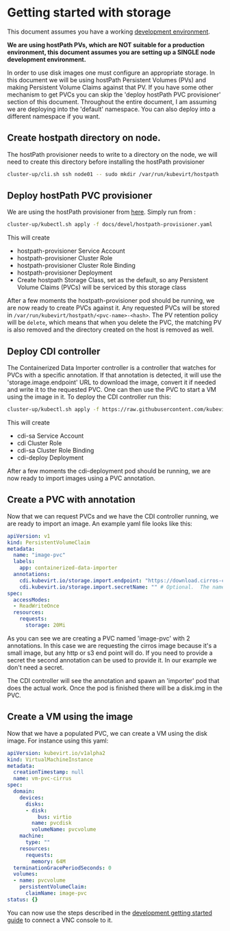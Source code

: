 # Getting started with storage

This document assumes you have a working [development environment](https://github.com/kubevirt/kubevirt/blob/main/docs/getting-started.md).


**We are using hostPath PVs, which are NOT suitable for a production environment, this document assumes you are setting up a SINGLE node development environment.**

In order to use disk images one must configure an appropriate storage. In this document we will be using hostPath Persistent Volumes (PVs) and making Persistent Volume Claims against that PV. If you have some other mechanism to get PVCs you can skip the 'deploy hostPath PVC provisioner' section of this document. Throughout the entire document, I am assuming we are deploying into the 'default' namespace. You can also deploy into a different namespace if you want.

## Create hostpath directory on node.
The hostPath provisioner needs to write to a directory on the node, we will need to create this directory before installing the hostPath provisioner

```bash
cluster-up/cli.sh ssh node01 -- sudo mkdir /var/run/kubevirt/hostpath
```

## Deploy hostPath PVC provisioner

We are using the hostPath provisioner from [here](https://github.com/MaZderMind/hostpath-provisioner). Simply run from :

```bash
cluster-up/kubectl.sh apply -f docs/devel/hostpath-provisioner.yaml
```

This will create
- hostpath-provisioner Service Account
- hostpath-provisioner Cluster Role
- hostpath-provisioner Cluster Role Binding
- hostpath-provisioner Deployment
- Create hostpath Storage Class, set as the default, so any Persistent Volume Claims (PVCs) will be serviced by this storage class

After a few moments the hostpath-provisioner pod should be running, we are now ready to create PVCs against it. Any requested PVCs will be stored in `/var/run/kubevirt/hostpath/<pvc-name>-<hash>`. The PV retention policy will be `delete`, which means that when you delete the PVC, the matching PV is also removed and the directory created on the host is removed as well.

## Deploy CDI controller

The Containerized Data Importer controller is a controller that watches for PVCs with a specific annotation. If that annotation is detected, it will use the 'storage.image.endpoint' URL to download the image, convert it if needed and write it to the requested PVC. One can then use the PVC to start a VM using the image in it. To deploy the CDI controller run this:

```bash
cluster-up/kubectl.sh apply -f https://raw.githubusercontent.com/kubevirt/containerized-data-importer/master/manifests/controller/cdi-controller-deployment.yaml
```

This will create
- cdi-sa Service Account
- cdi Cluster Role
- cdi-sa Cluster Role Binding
- cdi-deploy Deployment

After a few moments the cdi-deployment pod should be running, we are now ready to import images using a PVC annotation.

## Create a PVC with annotation

Now that we can request PVCs and we have the CDI controller running, we are ready to import an image. An example yaml file looks like this:
```YAML
apiVersion: v1
kind: PersistentVolumeClaim
metadata:
  name: "image-pvc"
  labels:
    app: containerized-data-importer
  annotations:
    cdi.kubevirt.io/storage.import.endpoint: "https://download.cirros-cloud.net/0.4.0/cirros-0.4.0-x86_64-disk.img"   # Required.  Format: (http||s3)://www.myUrl.com/path/of/data
    cdi.kubevirt.io/storage.import.secretName: "" # Optional.  The name of the secret containing credentials for the data source
spec:
  accessModes:
  - ReadWriteOnce
  resources:
    requests:
      storage: 20Mi
```

As you can see we are creating a PVC named 'image-pvc' with 2 annotations. In this case we are requesting the cirros image because it's a small image, but any http or s3 end point will do. If you need to provide a secret the second annotation can be used to provide it. In our example we don't need a secret.

The CDI controller will see the annotation and spawn an 'importer' pod that does the actual work. Once the pod is finished there will be a disk.img in the PVC.

## Create a VM using the image

Now that we have a populated PVC, we can create a VM using the disk image. For instance using this yaml:
```YAML
apiVersion: kubevirt.io/v1alpha2
kind: VirtualMachineInstance
metadata:
  creationTimestamp: null
  name: vm-pvc-cirrus
spec:
  domain:
    devices:
      disks:
      - disk:
          bus: virtio
        name: pvcdisk
        volumeName: pvcvolume
    machine:
      type: ""
    resources:
      requests:
        memory: 64M
  terminationGracePeriodSeconds: 0
  volumes:
  - name: pvcvolume
    persistentVolumeClaim:
      claimName: image-pvc
status: {}
```

You can now use the steps described in the [development getting started guide](https://github.com/kubevirt/kubevirt/blob/main/docs/getting-started.md) to connect a VNC console to it.
